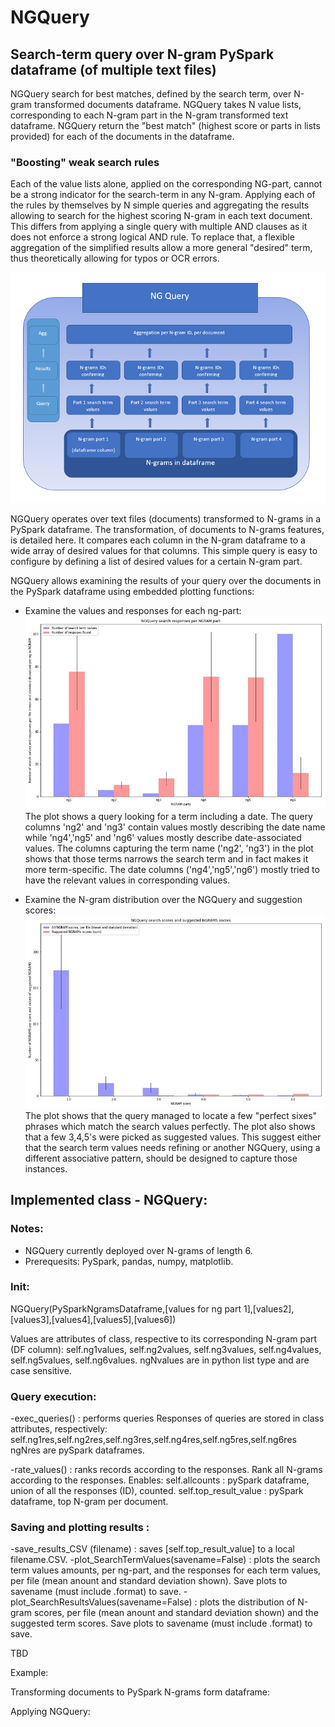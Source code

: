 # NGQuery 
## Search-term query over N-gram PySpark dataframe (of multiple text files)

NGQuery search for best matches, defined by the search term, over N-gram transformed documents dataframe.
NGQuery takes N value lists, corresponding to each N-gram part in the N-gram transformed text dataframe.
NGQuery return the "best match" (highest score or parts in lists provided) for each of the documents in the dataframe.

### "Boosting" weak search rules
Each of the value lists alone, applied on the corresponding NG-part, cannot be a strong indicator for the search-term in any N-gram.
Applying each of the rules by themselves by N simple queries and aggregating the results allowing to search for the highest scoring N-gram in each text document.
This differs from applying a single query with multiple AND clauses as it does not enforce a strong logical AND rule. To replace that, a flexible aggregation of the simplified results allow a more general "desired" term, thus theoretically allowing for typos or OCR errors.

![#NGQuery diagram](https://github.com/AsafGazit/NGQuery/blob/master/img/NGQuery.png)

NGQuery operates over text files (documents) transformed to N-grams in a PySpark dataframe. The transformation, of documents to N-grams features, is detailed here.
It compares each column in the N-gram dataframe to a wide array of desired values for that columns. This simple query is easy to configure by defining a list of desired values for a certain N-gram part.

NGQuery allows examining the results of your query over the documents in the PySpark dataframe using embedded plotting functions:
- Examine the values and responses for each ng-part:
![#plot_SearchTermValues function](https://github.com/AsafGazit/NGQuery/blob/master/img/plot_SearchTermValues.jpg)
The plot shows a query looking for a term including a date. The query columns 'ng2' and 'ng3' contain values mostly describing the date name while 'ng4','ng5' and 'ng6' values mostly describe date-associated values.
The columns capturing the term name ('ng2', 'ng3') in the plot shows that those terms narrows the search term and in fact makes it more term-specific. 
The date columns ('ng4','ng5','ng6') mostly tried to have the relevant values in corresponding values.

- Examine the N-gram distribution over the NGQuery and suggestion scores:
![#plot_SearchResultsValues function](https://github.com/AsafGazit/NGQuery/blob/master/img/plot_SearchResultsValues.jpg)
The plot shows that the query managed to locate a few "perfect sixes" phrases which match the search values perfectly. 
The plot also shows that a few 3,4,5's were picked as suggested values. This suggest either that the search term values needs refining or another NGQuery, using a different associative pattern, should be designed to capture those instances.

## Implemented class - NGQuery:
### Notes: 
- NGQuery currently deployed over N-grams of length 6.
- Prerequesits: PySpark, pandas, numpy, matplotlib.

### Init:
NGQuery(PySparkNgramsDataframe,[values for ng part 1],[values2],[values3],[values4],[values5],[values6])

Values are attributes of class, respective to its corresponding N-gram part (DF column):
self.ng1values, self.ng2values, self.ng3values, self.ng4values, self.ng5values, self.ng6values.
ngNvalues are in python list type and are case sensitive.

### Query execution:
-exec_queries() : performs queries
Responses of queries are stored in class attributes, respectively:
self.ng1res,self.ng2res,self.ng3res,self.ng4res,self.ng5res,self.ng6res
ngNres are pySpark dataframes.

-rate_values() : ranks records according to the responses.
Rank all N-grams according to the responses. 
Enables:
self.allcounts : pySpark dataframe, union of all the responses (ID), counted.
self.top_result_value : pySpark dataframe, top N-gram per document.

### Saving and plotting results :
-save_results_CSV (filename) : saves [self.top_result_value] to a local filename.CSV.
-plot_SearchTermValues(savename=False) : plots the search term values amounts, per ng-part, and the responses for each term values, per file (mean anount and standard deviation shown). 
Save plots to savename (must include .format) to save.
-plot_SearchResultsValues(savename=False) : plots the distribution of N-gram scores, per file (mean anount and standard deviation shown) and the suggested term scores.
Save plots to savename (must include .format) to save.


TBD

Example:

Transforming documents to PySpark N-grams form dataframe:

Applying NGQuery:

